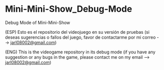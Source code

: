 # Mini-Mini-Show_Debug-Mode
Debug Mode of Mini-Mini-Show

(ESP) Esto es el repositorio del videojuego en su versión de pruebas (si deseas sugerencias o fallos del juego, favor de contactarme por mi correo --> jarl08002@gmail.com)

(ENG) This is the videogame repository in its debug mode (if you have any suggestion or any bugs in the game, please contact me on my email --> jarl08002@gmail.com)
